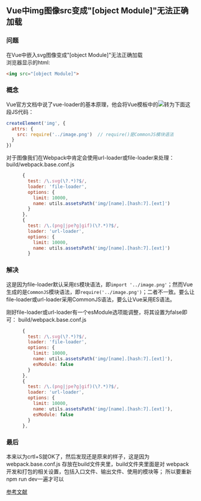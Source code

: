 ## Vue中img图像src变成"[object Module]"无法正确加载

### 问题
在Vue中嵌入svg图像变成"[object Module]"无法正确加载  
浏览器显示的html:
```html
<img src="[object Module]">
```

### 概念
Vue官方文档中说了vue-loader的基本原理，他会将Vue模板中的<img src="../image.png">转为下面这段JS代码：
```js
createElement('img', {
  attrs: {
    src: require('../image.png')  // require()是CommonJS模块语法
  }
})
```
对于图像我们在Webpack中肯定会使用url-loader或file-loader来处理：  
build/webpack.base.conf.js  
```js
      {
        test: /\.svg(\?.*)?$/,
        loader: 'file-loader',
        options: {
          limit: 10000,
          name: utils.assetsPath('img/[name].[hash:7].[ext]')
        }
      },
      {
        test: /\.(png|jpe?g|gif)(\?.*)?$/,
        loader: 'url-loader',
        options: {
          limit: 10000,
          name: utils.assetsPath('img/[name].[hash:7].[ext]')
        }
```
### 解决
这是因为file-loader默认采用`ES`模块语法，即`import '../image.png'`；然而Vue生成的是`CommonJS`模块语法，即`require('../image.png')`；二者不一致。要么让file-loader或url-loader采用CommonJS语法，要么让Vue采用ES语法。

刚好file-loader或url-loader有一个esModule选项能调整，将其设置为false即可：
build/webpack.base.conf.js  
```js
      {
        test: /\.svg(\?.*)?$/,
        loader: 'file-loader',
        options: {
          limit: 10000,
          name: utils.assetsPath('img/[name].[hash:7].[ext]'),
          esModule: false
        }
      },
      {
        test: /\.(png|jpe?g|gif)(\?.*)?$/,
        loader: 'url-loader',
        options: {
          limit: 10000,
          name: utils.assetsPath('img/[name].[hash:7].[ext]'),
          esModule: false
        }
      },
```

### 最后
本来以为crtl+S就OK了，然后发现还是原来的样子，这是因为webpack.base.conf.js  存放在build文件夹里，build文件夹里面是对 webpack 开发和打包的相关设置，包括入口文件、输出文件、使用的模块等；
所以要重新npm run dev一遍才可以


[参考文献](https://www.jianshu.com/p/0877ce441561)
